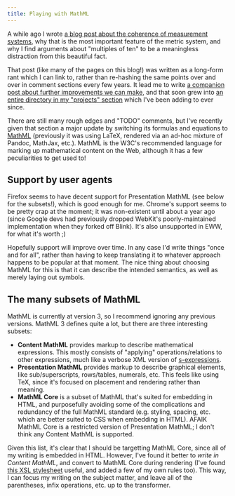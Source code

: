 ```yaml
---
title: Playing with MathML
---
```


A while ago I wrote [a blog post about the coherence of measurement
systems](2020-05-22-metric_red_herring.html), why that is the most important
feature of the metric system, and why I find arguments about "multiples of ten"
to be a meaningless distraction from this beautiful fact.

That post (like many of the pages on this blog!) was written as a long-form
rant which I can link to, rather than re-hashing the same points over and over
in comment sections every few years. It lead me to write [a companion post about
further improvements we can make](2020-05-22-improving_our_units.html), and that
soon grew into [an entire directory in my "projects" section](../projects/units)
which I've been adding to ever since.

There are still many rough edges and "TODO" comments, but I've recently given
that section a major update by switching its formulas and equations to
[MathML](https://en.wikipedia.org/wiki/MathML) (previously it was using LaTeX,
rendered via an ad-hoc mixture of Pandoc, MathJax, etc.). MathML is the W3C's
recommended language for marking up mathematical content on the Web, although it
has a few peculiarities to get used to!

## Support by user agents ##

Firefox seems to have decent support for Presentation MathML (see below for the
subsets!), which is good enough for me. Chrome's support seems to be pretty crap
at the moment; it was non-existent until about a year ago (since Google devs had
previously dropped WebKit's poorly-maintained implementation when they forked
off Blink). It's also unsupported in EWW, for what it's worth ;)

Hopefully support will improve over time. In any case I'd write things "once and
for all", rather than having to keep translating it to whatever approach happens
to be popular at that moment. The nice thing about choosing MathML for this is
that it can describe the intended semantics, as well as merely laying out
symbols.

## The many subsets of MathML ##

MathML is currently at version 3, so I recommend ignoring any previous versions.
MathML 3 defines quite a lot, but there are three interesting subsets:

 - **Content MathML** provides markup to describe mathematical expressions. This
   mostly consists of "applying" operations/relations to other expressions, much
   like a verbose XML version of [s-expressions](2017-08-29-s_expressions.html).
 - **Presentation MathML** provides markup to describe graphical elements, like
   sub/superscripts, rows/tables, numerals, etc. This feels like using TeX,
   since it's focused on placement and rendering rather than meaning.
 - **MathML Core** is a subset of MathML that's suited for embedding in HTML,
   and purposefully avoiding some of the complications and redundancy of the
   full MathML standard (e.g. styling, spacing, etc. which are better suited to
   CSS when embedding in HTML). AFAIK MathML Core is a restricted version of
   Presentation MathML; I don't think any Content MathML is supported.

Given this list, it's clear that I should be targetting MathML Core, since all
of my writing is embedded in HTML. However, I've found it better to *write in
Content MathML*, and convert to MathML Core during rendering (I've found
[this XSL
stylesheet](https://github.com/davidcarlisle/web-xslt/blob/main/ctop/ctop.xsl)
useful, and added a few of my own rules too). This way, I can focus my writing
on the subject matter, and leave all of the parentheses, infix operations, etc.
up to the transformer.
